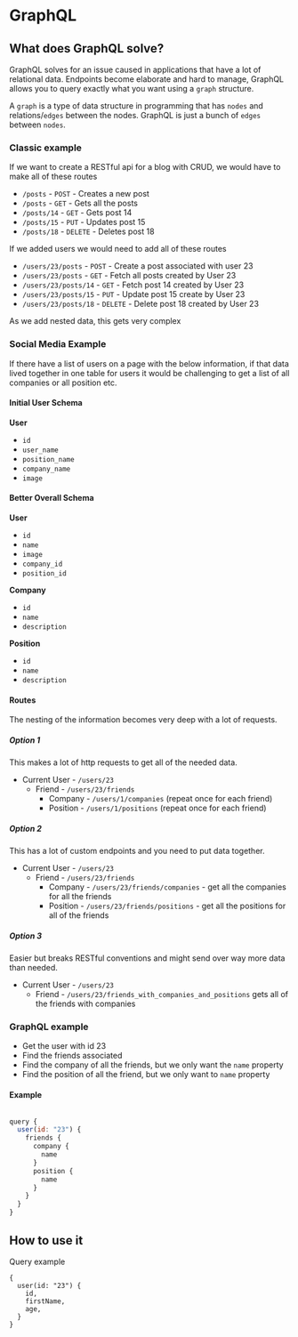 # GraphQL

## What does GraphQL solve?

GraphQL solves for an issue caused in applications that have a lot of relational data. Endpoints become elaborate and hard to manage, GraphQL allows you to query exactly what you want using a `graph` structure.

A `graph` is a type of data structure in programming that has `nodes` and relations/`edges` between the nodes. GraphQL is just a bunch of `edges` between `nodes`.

### Classic example

If we want to create a RESTful api for a blog with CRUD, we would have to make all of these routes

* `/posts` - `POST` - Creates a new post
* `/posts` - `GET` - Gets all the posts
* `/posts/14` - `GET` - Gets post 14
* `/posts/15` - `PUT` - Updates post 15
* `/posts/18` - `DELETE` - Deletes post 18

If we added users we would need to add all of these routes

* `/users/23/posts` - `POST` - Create a post associated with user 23
* `/users/23/posts` - `GET` - Fetch all posts created by User 23
* `/users/23/posts/14` - `GET` - Fetch post 14 created by User 23
* `/users/23/posts/15` - `PUT` - Update post 15 create by User 23
* `/users/23/posts/18` - `DELETE` - Delete post 18 created by User 23

As we add nested data, this gets very complex

### Social Media Example

If there have a list of users on a page with the below information, if that data lived together in one table for users it would be challenging to get a list of all companies or all position etc.

#### Initial User Schema

**User**

* `id`
* `user_name`
* `position_name`
* `company_name`
* `image`

#### Better Overall Schema

**User**

* `id`
* `name`
* `image`
* `company_id`
* `position_id`

**Company**

* `id`
* `name`
* `description`

**Position**

* `id`
* `name`
* `description`

#### Routes

The nesting of the information becomes very deep with a lot of requests.

##### Option 1

This makes a lot of http requests to get all of the needed data.

* Current User - `/users/23`
  - Friend - `/users/23/friends`
    - Company - `/users/1/companies` (repeat once for each friend)
    - Position - `/users/1/positions` (repeat once for each friend)

##### Option 2

This has a lot of custom endpoints and you need to put data together.

* Current User - `/users/23`
  - Friend - `/users/23/friends`
    - Company - `/users/23/friends/companies` - get all the companies for all the friends
    - Position - `/users/23/friends/positions` - get all the positions for all of the friends

##### Option 3

Easier but breaks RESTful conventions and might send over way more data than needed.

* Current User - `/users/23`
  - Friend - `/users/23/friends_with_companies_and_positions` gets all of the friends with companies

### GraphQL example

* Get the user with id 23
* Find the friends associated
* Find the company of all the friends, but we only want the `name` property
* Find the position of all the friend, but we only want to `name` property

#### Example

```javascript

query {
  user(id: "23") {
    friends {
      company {
        name
      }
      position {
        name
      }
    }
  }
}

```

## How to use it

Query example

```
{
  user(id: "23") {
    id,
    firstName,
    age,
  }
}
```
